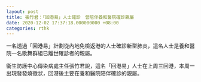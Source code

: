 ```yaml
---
layout: post
title: 張竹君：「回港易」人士確診　曾陪伴養和醫院確診親屬
date: 2020-12-02 17:37:18.000000000 +08:00
categories: rthk
---
```


一名透過「回港易」計劃從內地免檢返港的人士確診新型肺炎，這名人士是養和醫院一名歌舞群組已離世確診者的親屬。

衞生防護中心傳染病處主任張竹君說，這名「回港易」人士在上周三回港，本周一出現發發燒徵狀，回港後主要在養和醫院陪伴確診的親屬。

